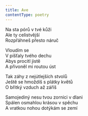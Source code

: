 ```yaml
---
title: Ave
contentType: poetry
---
```


<section>

Na sta pórů v tvé kůži  
Ale ty celistvější  
Rozpřáhneš přesto náruč

Vloudím se  
V píšťaly tvého dechu  
Abys procitl jistě  
A přivoněl mi routou úst

Tak záhy z nejútlejších stvolů  
Ještě se hmoždíš s plátky květů  
O břitký vzduch až záříš

Samojediný nesu tvou zornici v dlani  
Spálen osmahlou krásou v spěchu  
A vratkou nohou dotýkám se zemí

</section>

